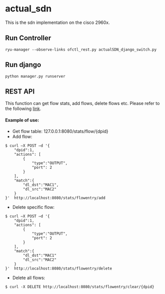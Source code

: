 # actual_sdn
This is the sdn implementation on the cisco 2960x.

## Run Controller
```
ryu-manager --observe-links ofctl_rest.py actualSDN_django_switch.py
```
## Run django
```
python manager.py runserver
```
## REST API
This function can get flow stats, add flows, delete flows etc. Please refer to the following [link](https://ryu.readthedocs.io/en/latest/app/ofctl_rest.html).
#### Example of use:
* Get flow table: 127.0.0.1:8080/stats/flow/{dpid}
* Add flow:
```
$ curl –X POST –d '{
	"dpid":1,
	"actions": [
        {
            "type":"OUTPUT",
            "port": 2
        }
    ],
	"match":{
		"dl_dst":"MAC1",
		"dl_src":"MAC2"
	}
}'  http://localhost:8080/stats/flowentry/add

```
* Delete specific flow:
```
$ curl –X POST –d '{
	"dpid":1,
	"actions": [
        {
            "type":"OUTPUT",
            "port": 2
        }
    ],
	"match":{
		"dl_dst":"MAC1"
		"dl_src":"MAC2"
	}
}'  http://localhost:8080/stats/flowentry/delete

```
* Delete all flows:
```
$ curl -X DELETE http://localhost:8080/stats/flowentry/clear/{dpid}
```
